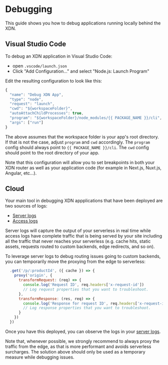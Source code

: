 # Debugging

This guide shows you how to debug applications running locally behind the XDN.

## Visual Studio Code

To debug an XDN application in Visual Studio Code:

- open `.vscode/launch.json`
- Click "Add Configuration..." and select "Node.js: Launch Program"

Edit the resulting configuration to look like this:

```js
{
  "name": "Debug XDN App",
  "type": "node",
  "request": "launch",
  "cwd": "${workspaceFolder}",
  "autoAttachChildProcesses": true,
  "program": "${workspaceFolder}/node_modules/{{ PACKAGE_NAME }}/cli",
  "args": ["run"]
}
```

The above assumes that the workspace folder is your app's root directory. If that is not the case, adjust `program` and `cwd` accordingly. The `program` config should always point to `{{ PACKAGE_NAME }}/cli`. The `cwd` config should point to the root directory of your app.

Note that this configuration will allow you to set breakpoints in both your XDN router as well as your application code (for example in Next.js, Nuxt.js, Angular, etc...).

## Cloud

Your main tool in debugging XDN appplications that have been deployed are two sources of logs:

- [Server logs](/guides/logs#section_server_logs)
- [Access logs](/guides/logs#section_access_logs)

Server logs will capture the output of your serverless in real time while access logs have complete traffic that is being served by your site including all the traffic that never reaches your serverless (e.g. cache hits, static assets, requests routed to custom backends, edge redirects, and so on).

To leverage server logs to debug routing issues going to custom backends, you can temporarily move the proxying from the edge to serverless:

```js
  .get('/p/:productId', ({ cache }) => {
    proxy('origin', {
      transformRequest: (req) => {
        console.log('Request ID', req.headers['x-request-id'])
        // Log request properties that you want to troubleshoot.
      },
      transformResponse: (res, req) => {
        console.log('Response for request ID', req.headers['x-request-id'], 'status code', res.statusCode)
        // Log response properties that you want to troubleshoot.
      }
    })
  })
```

Once you have this deployed, you can observe the logs in your [server logs](/guides/logs#section_server_logs).

Note that, whenever possible, we strongly recommend to always proxy the traffic from the edge, as that is more performant and avoids serverless surcharges. The solution above should only be used as a temporary measure while debugging issues.
